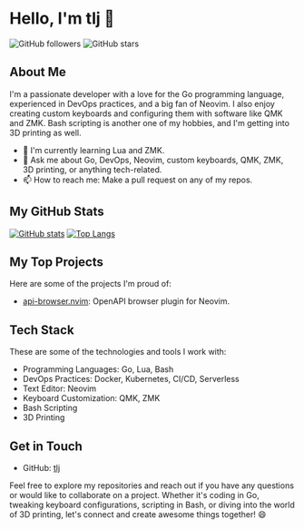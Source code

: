 # Hello, I'm tlj 👋

![GitHub followers](https://img.shields.io/github/followers/tlj?label=Follow&style=social)
![GitHub stars](https://img.shields.io/github/stars/tlj?label=Stars&style=social)

## About Me

I'm a passionate developer with a love for the Go programming language, experienced in DevOps practices, and a big fan of Neovim. I also enjoy creating custom keyboards and configuring them with software like QMK and ZMK. Bash scripting is another one of my hobbies, and I'm getting into 3D printing as well.

- 🌱 I'm currently learning Lua and ZMK.
- 💬 Ask me about Go, DevOps, Neovim, custom keyboards, QMK, ZMK, 3D printing, or anything tech-related.
- 📫 How to reach me: Make a pull request on any of my repos.

## My GitHub Stats

[![GitHub stats](https://github-readme-stats.vercel.app/api?username=tlj&show_icons=true&count_private=true&hide=contribs,prs)](https://github.com/tlj)
[![Top Langs](https://github-readme-stats.vercel.app/api/top-langs/?username=tlj&layout=compact)](https://github.com/tlj)

## My Top Projects

Here are some of the projects I'm proud of:

- [api-browser.nvim](https://github.com/tlj/api-browser.nvim): OpenAPI browser plugin for Neovim.
 
## Tech Stack

These are some of the technologies and tools I work with:

- Programming Languages: Go, Lua, Bash
- DevOps Practices: Docker, Kubernetes, CI/CD, Serverless
- Text Editor: Neovim
- Keyboard Customization: QMK, ZMK
- Bash Scripting
- 3D Printing

## Get in Touch

- GitHub: [tlj](https://github.com/tlj)

Feel free to explore my repositories and reach out if you have any questions or would like to collaborate on a project. Whether it's coding in Go, tweaking keyboard configurations, scripting in Bash, or diving into the world of 3D printing, let's connect and create awesome things together! 😄
